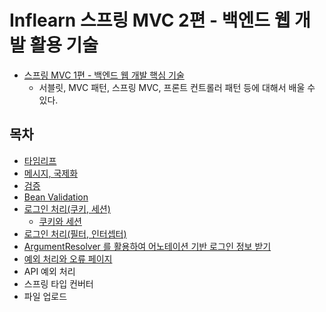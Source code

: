 # Inflearn 스프링 MVC 2편 - 백엔드 웹 개발 활용 기술

- [스프링 MVC 1편 - 백엔드 웹 개발 핵심 기술](https://github.com/BAEKJungHo/springmvc-project1)
  - 서블릿, MVC 패턴, 스프링 MVC, 프론트 컨트롤러 패턴 등에 대해서 배울 수 있다.

## 목차

- [타임리프](https://github.com/BAEKJungHo/springmvc-project2/blob/main/contents/01.%20%ED%83%80%EC%9E%84%EB%A6%AC%ED%94%84(Thymeleaf).md)
- [메시지, 국제화](https://github.com/BAEKJungHo/springmvc-project2/blob/main/contents/02.%20%EB%A9%94%EC%8B%9C%EC%A7%80%2C%20%EA%B5%AD%EC%A0%9C%ED%99%94.md)
- [검증](https://github.com/BAEKJungHo/springmvc-project2/blob/main/contents/03.%20%EA%B2%80%EC%A6%9D(Validation).md)
- [Bean Validation](https://github.com/BAEKJungHo/springmvc-project2/blob/main/contents/04.%20Bean%20Validation.md)
- [로그인 처리(쿠키, 세션)](https://github.com/BAEKJungHo/springmvc-project2/blob/main/contents/05.%20%EB%A1%9C%EA%B7%B8%EC%9D%B8%20%EC%B2%98%EB%A6%AC(%EC%BF%A0%ED%82%A4%2C%20%EC%84%B8%EC%85%98).md)
  - [쿠키와 세션](https://github.com/BAEKJungHo/tech-interview-study/blob/main/WEB/HTTP/02.%20%EC%BF%A0%ED%82%A4%EC%99%80%20%EC%84%B8%EC%85%98.md)
- [로그인 처리(필터, 인터셉터)](https://github.com/BAEKJungHo/springmvc-project2/blob/main/contents/06.%20%EB%A1%9C%EA%B7%B8%EC%9D%B8%20%EC%B2%98%EB%A6%AC(%ED%95%84%ED%84%B0%2C%20%EC%9D%B8%ED%84%B0%EC%85%89%ED%84%B0).md)
- [ArgumentResolver 를 활용하여 어노테이션 기반 로그인 정보 받기](https://github.com/BAEKJungHo/springmvc-project2/blob/main/contents/07.%20ArgumentResolver%20%EB%A5%BC%20%ED%99%9C%EC%9A%A9%ED%95%98%EC%97%AC%20%EC%96%B4%EB%85%B8%ED%85%8C%EC%9D%B4%EC%85%98%20%EA%B8%B0%EB%B0%98%20%EB%A1%9C%EA%B7%B8%EC%9D%B8%20%EC%A0%95%EB%B3%B4%20%EB%B0%9B%EA%B8%B0.md)
- [예외 처리와 오류 페이지](https://github.com/BAEKJungHo/springmvc-project2/blob/main/contents/08.%20%EC%98%88%EC%99%B8%20%EC%B2%98%EB%A6%AC%EC%99%80%20%EC%98%A4%EB%A5%98%20%ED%8E%98%EC%9D%B4%EC%A7%80.md)
- API 예외 처리
- 스프링 타입 컨버터
- 파일 업로드
